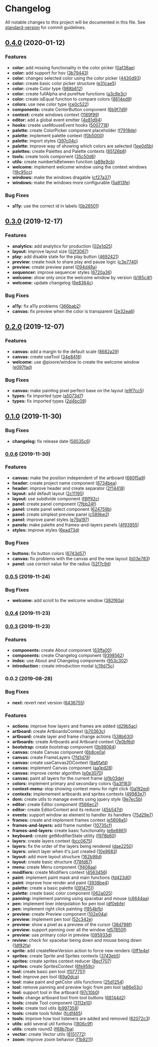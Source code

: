 # Changelog

All notable changes to this project will be documented in this file. See [standard-version](https://github.com/conventional-changelog/standard-version) for commit guidelines.

## [0.4.0](https://github.com/pixore/pixore/compare/v0.3.0...v0.4.0) (2020-01-12)


### Features

* **color:** add missing functionality in the color picker ([0af38ae](https://github.com/pixore/pixore/commit/0af38ae11c6ba6b8bfd9b53eea5cfdad90927d95))
* **color:** add support for hsv ([3b79443](https://github.com/pixore/pixore/commit/3b79443ed190222da0f5392925f24e9ffea5cda8))
* **color:** changes selected color using the color picker ([4430d93](https://github.com/pixore/pixore/commit/4430d9398ad4461c03a0d1070c312e647100c101))
* **color:** create basic color picker structure ([e31cae5](https://github.com/pixore/pixore/commit/e31cae5ff0f83684e202bf0e4defdff01297615c))
* **color:** create Color type ([988b612](https://github.com/pixore/pixore/commit/988b6120deb865d3a86a3859bc43ece287ffce2a))
* **color:** create fullAlpha and pureHue functions ([a3c8e3c](https://github.com/pixore/pixore/commit/a3c8e3cf65891c7bf6de8ec660728463e30fc196))
* **color:** create isEqual function to compare colors ([8614ed9](https://github.com/pixore/pixore/commit/8614ed91c24730de3ef052f16bf11b0095648060))
* **colors:** use new color type ([ce0c522](https://github.com/pixore/pixore/commit/ce0c522e87ec06d428a3254d065244659b7fa529))
* **components:** create CenterButton component ([6b9f7d9](https://github.com/pixore/pixore/commit/6b9f7d97ff0a366e698bb4ea9a7a071363d08cf6))
* **context:** create windows context ([1169f99](https://github.com/pixore/pixore/commit/1169f99b79e5383f5fc3d65dd8d2008338f601a1))
* **editor:** add a global event emitter ([4e81d94](https://github.com/pixore/pixore/commit/4e81d94b06b2279f54b5ce20df88883cae7d9bc6))
* **hooks:** create useMouseEvent hooks ([5007718](https://github.com/pixore/pixore/commit/5007718cc778c04bac5770adddfd608da71fa0fd))
* **palette:** create ColorPicker component placeholder ([f7918de](https://github.com/pixore/pixore/commit/f7918de28f6d295c46041c73cc2c5d7a3fbe0d2d))
* **palette:** implement palette context ([f0b5000](https://github.com/pixore/pixore/commit/f0b500038b8a227623e720c8f03673ffcc6ca7d7))
* **palette:** import styles ([397c04c](https://github.com/pixore/pixore/commit/397c04c369e1f6203057e4556c11d76db0e18bb4))
* **palette:** improve way of showing which colors are selected ([1ee0d5b](https://github.com/pixore/pixore/commit/1ee0d5b042b57f15b9cd81d410f9cd43dead5c44))
* **palettes:** create Palettes and Palette contexts ([85126b8](https://github.com/pixore/pixore/commit/85126b8f3a4ce7413040d269fa986f67ad3c9387))
* **tools:** create tools component ([35c50d6](https://github.com/pixore/pixore/commit/35c50d6fda9fe5113875c40aad10ac0a9d8ce7b4))
* **utils:** create numberIsBetween function ([a89e9cb](https://github.com/pixore/pixore/commit/a89e9cbd192a997fdf9c10c59b8325f52afe4f0d))
* **welcome:** implement welcome window using the context windows ([19c95cc](https://github.com/pixore/pixore/commit/19c95ccc7aec3a6aacc3c044e82778a9d5834fc7))
* **windows:** make the windows dragable ([cf27a37](https://github.com/pixore/pixore/commit/cf27a37eaa67e6d202f87fa3b5013ab9f3eadae8))
* **windows:** make the windows more configurable ([5a913fe](https://github.com/pixore/pixore/commit/5a913fed6277b2b32ee5a13d1e0f8c774ecd9791))


### Bug Fixes

* **a11y:** use the correct id in labels ([0b26501](https://github.com/pixore/pixore/commit/0b26501bb3bd806fbb4b587cf77a445984746e9c))

## [0.3.0](https://github.com/pixore/pixore/compare/v0.2.0...v0.3.0) (2019-12-17)


### Features

* **analytics:** add analytics for production ([02e1d25](https://github.com/pixore/pixore/commit/02e1d255d1bb707a40bffac161e80b17850757e0))
* **layout:** improve layout size ([02f3067](https://github.com/pixore/pixore/commit/02f3067f262fb8dc17d217783d709c69bd7b4405))
* **play:** add disable state for the play button ([4692421](https://github.com/pixore/pixore/commit/46924213c8233db985783d5b7c6694212dd2cfaf))
* **preview:** create hook to share play and pause logic ([c3e7740](https://github.com/pixore/pixore/commit/c3e774080d4cf5668f57ce4e9fbe4e59e2e3f977))
* **preview:** create preview panel ([094d48a](https://github.com/pixore/pixore/commit/094d48ad638941022c5649badbd81df9ca144826))
* **sequencer:** improve sequencer styles ([6720a36](https://github.com/pixore/pixore/commit/6720a3619fc32577e08268517106a490d2acb203))
* **welcome:** show only once the welcome window by version ([b185c4f](https://github.com/pixore/pixore/commit/b185c4fc92c9b1ff4954cdaa40bd21f3fb3c33b6))
* **welcome:** update changelog ([9e8364c](https://github.com/pixore/pixore/commit/9e8364c69983fc48a223d46a250a8157e59b113b))


### Bug Fixes

* **a11y:** fix a11y problems ([366bab2](https://github.com/pixore/pixore/commit/366bab29d380896b009cfc8c8cea6f8afe0ed365))
* **canvas:** fix preview when the color is transparent ([2e32ea6](https://github.com/pixore/pixore/commit/2e32ea6a949df617b66ab7cb3dd71f93586fa33f))

## [0.2.0](https://github.com/pixore/pixore/compare/v0.1.0...v0.2.0) (2019-12-07)


### Features

* **canvas:** add a margin to the default scale ([8682a29](https://github.com/pixore/pixore/commit/8682a2938c30b6d93ef9b239cf3ffc91c508e58e))
* **canvas:** create useTool ([34e8418](https://github.com/pixore/pixore/commit/34e84182968535676c5e6bcceaa542b2f1d851cb))
* **welcome:** use @pixore/window to create the welcome window ([e097fad](https://github.com/pixore/pixore/commit/e097fadd773646e3cdd2a77d8f86360779ab1ff1))


### Bug Fixes

* **canvas:** make painting pixel perfect base on the layout ([e9f7cc5](https://github.com/pixore/pixore/commit/e9f7cc50afcbc3109a52baa648f604227e4976f8))
* **types:** fix imported type ([a5073d7](https://github.com/pixore/pixore/commit/a5073d777d885781d8bd8397f630c3e7ce6e3450))
* **types:** fix imported types ([2d4bc09](https://github.com/pixore/pixore/commit/2d4bc091eb7524c13951a1b79358e5d6c6ea44f0))

## [0.1.0](https://github.com/pixore/pixore/compare/v0.0.6...v0.1.0) (2019-11-30)


### Bug Fixes

* **changelog:** fix release date ([56535c6](https://github.com/pixore/pixore/commit/56535c6f8e09bb3d68e1902dc84c5cbc44c38c0f))

### [0.0.6](https://github.com/pixore/pixore/compare/v0.0.5...v0.0.6) (2019-11-30)


### Features

* **canvas:** make the position independent of the artboard ([660f5a9](https://github.com/pixore/pixore/commit/660f5a9af018bacebc2905cba6ad84f3e2e03862))
* **header:** create project name component ([6734bea](https://github.com/pixore/pixore/commit/6734bea652f60c88338977ebf391471b368ce052))
* **header:** improve header and create separator ([2f14418](https://github.com/pixore/pixore/commit/2f14418f6b9b887e5e70654a2e361f64be2db365))
* **layout:** add default layout ([2c11195](https://github.com/pixore/pixore/commit/2c11195c6ec386099c3273a9e46ed0d3eb744444))
* **layout:** use subdivide component ([f8ff92c](https://github.com/pixore/pixore/commit/f8ff92c34edf3e74294ffcb6af5fa50f57eb7808))
* **panel:** create panel component ([7fbb24f](https://github.com/pixore/pixore/commit/7fbb24fb4c1a4124055d7c4f391bacd9f213e906))
* **panel:** create panel select component ([624759b](https://github.com/pixore/pixore/commit/624759bbe02d4981d42c759632788d1134ef42bb))
* **panel:** create simplest preview panel ([c589be2](https://github.com/pixore/pixore/commit/c589be2d0b5dc6a46dea27f81dac1656433997db))
* **panel:** improve panel styles ([e79a197](https://github.com/pixore/pixore/commit/e79a19765f6114681760e7fa7debfc61d7155600))
* **panels:** make palette and frames-and-layers panels ([4f93955](https://github.com/pixore/pixore/commit/4f939556f45cb378b82e4a40558885726aa2d23d))
* **styles:** improve styles ([6ead73d](https://github.com/pixore/pixore/commit/6ead73db259c3711ed0686a0206e195d71ba7bf1))


### Bug Fixes

* **buttons:** fix button colors ([6743d57](https://github.com/pixore/pixore/commit/6743d57d7da02576422eb9240a5573def0018a98))
* **canvas:** fix problems with the canvas and the new layout ([b03e783](https://github.com/pixore/pixore/commit/b03e783cff0e0ea4b9b8fb80af0f14171927dd1a))
* **panel:** use correct value for the radius ([52f7c9d](https://github.com/pixore/pixore/commit/52f7c9d77d6886d9b6497fb542e0e5552f2b440a))

### [0.0.5](https://github.com/pixore/pixore/compare/v0.0.4...v0.0.5) (2019-11-24)


### Bug Fixes

* **welcome:** add scroll to the welcome window ([382f60a](https://github.com/pixore/pixore/commit/382f60aa1038344a1b4000a92f7ab3b349dc54d9))

### [0.0.4](https://github.com/pixore/pixore/compare/v0.0.3...v0.0.4) (2019-11-23)

### [0.0.3](https://github.com/pixore/pixore/compare/v0.0.2...v0.0.3) (2019-11-23)


### Features

* **components:** create About component ([63ffa00](https://github.com/pixore/pixore/commit/63ffa00f9eddda8ffb2eed2da4169564f583c872))
* **components:** create Changelog component ([9398562](https://github.com/pixore/pixore/commit/93985626eb503cfa3b516bf20ab064c6e721b916))
* **index:** use About and Changelog components ([953c302](https://github.com/pixore/pixore/commit/953c302eda0cec30c952f90b83cd52b5140e5244))
* **introduction :** create introduction modal ([c19d75c](https://github.com/pixore/pixore/commit/c19d75c4587dcef6cf6fd3bd39c353ee09a21674))

### 0.0.2 (2019-08-28)


### Bug Fixes

* **next:** revert next version ([6436755](https://github.com/pixore/pixore/commit/6436755))


### Features

* **actions:** improve how layers and frames are added ([d29b5ac](https://github.com/pixore/pixore/commit/d29b5ac))
* **artboard:** create ArtboardsContext ([b70363c](https://github.com/pixore/pixore/commit/b70363c))
* **artboard:** create layer and frame change actions ([538b630](https://github.com/pixore/pixore/commit/538b630))
* **artboards:** create Artboards and Artboard context ([7e0bf6d](https://github.com/pixore/pixore/commit/7e0bf6d))
* **bootstrap:** create bootstrap component ([0b98064](https://github.com/pixore/pixore/commit/0b98064))
* **canvas:** create Canvas component ([6b8ce0a](https://github.com/pixore/pixore/commit/6b8ce0a))
* **canvas:** create FrameLayers ([7fd1d78](https://github.com/pixore/pixore/commit/7fd1d78))
* **canvas:** create useCanvas2DContext ([9a6fafd](https://github.com/pixore/pixore/commit/9a6fafd))
* **canvas:** implement Canvas component ([aa1ed28](https://github.com/pixore/pixore/commit/aa1ed28))
* **canvas:** improve center algorithm ([e0e3070](https://github.com/pixore/pixore/commit/e0e3070))
* **canvas:** paint all layers for the current frame ([d1b03de](https://github.com/pixore/pixore/commit/d1b03de))
* **colors:** implement primary and secondary colors ([5a3f183](https://github.com/pixore/pixore/commit/5a3f183))
* **context-menu:** stop showing context menu for right click ([0a192ed](https://github.com/pixore/pixore/commit/0a192ed))
* **contexts:** implemement artboards and sprites contexts ([49983e7](https://github.com/pixore/pixore/commit/49983e7))
* **dom:** create utils to manage events using jquery style ([9e7ec5b](https://github.com/pixore/pixore/commit/9e7ec5b))
* **editor:** create Editor component ([f566ec2](https://github.com/pixore/pixore/commit/f566ec2))
* **editor:** create EditorContext and its reducer ([45b547d](https://github.com/pixore/pixore/commit/45b547d))
* **events:** support window as element to handler its handlers ([75d29e7](https://github.com/pixore/pixore/commit/75d29e7))
* **frames:** create and implement frames context ([e5808a5](https://github.com/pixore/pixore/commit/e5808a5))
* **frames-and-layers:** add frame number ([10735cf](https://github.com/pixore/pixore/commit/10735cf))
* **frames-and-layers:** create basic functionality ([e6e6861](https://github.com/pixore/pixore/commit/e6e6861))
* **keyboard:** create getModifierState utility ([f978b60](https://github.com/pixore/pixore/commit/f978b60))
* **layers:** create layers context ([bcc0675](https://github.com/pixore/pixore/commit/bcc0675))
* **layers:** fix the order of the layers being rendered ([dae2250](https://github.com/pixore/pixore/commit/dae2250))
* **layers:** select layer when it's just created ([10e9683](https://github.com/pixore/pixore/commit/10e9683))
* **layout:** add more layout structure ([162b98d](https://github.com/pixore/pixore/commit/162b98d))
* **layout:** create basic structure ([f78fd67](https://github.com/pixore/pixore/commit/f78fd67))
* **menu:** create Menu component ([1f408aa](https://github.com/pixore/pixore/commit/1f408aa))
* **modifiers:** create Modifiers context ([4563456](https://github.com/pixore/pixore/commit/4563456))
* **paint:** implement paint mask and main functions ([fd423d0](https://github.com/pixore/pixore/commit/fd423d0))
* **paint:** improve how render and paint ([3938be4](https://github.com/pixore/pixore/commit/3938be4))
* **palette:** create a basic palette ([0914751](https://github.com/pixore/pixore/commit/0914751))
* **palette:** create basic color component ([062a025](https://github.com/pixore/pixore/commit/062a025))
* **panning:** implement panning using spacebar and mouse ([c6644aa](https://github.com/pixore/pixore/commit/c6644aa))
* **pen:** implement liner interpolation for pen tool ([df0ebfe](https://github.com/pixore/pixore/commit/df0ebfe))
* **pen:** implement right click painting ([f854bfb](https://github.com/pixore/pixore/commit/f854bfb))
* **preview:** create Preview component ([102e04a](https://github.com/pixore/pixore/commit/102e04a))
* **preview:** implement pen tool ([52c342e](https://github.com/pixore/pixore/commit/52c342e))
* **preview:** show a pixel as a preview of the cursor ([38d798f](https://github.com/pixore/pixore/commit/38d798f))
* **preview:** support panning over all the window ([d57850f](https://github.com/pixore/pixore/commit/d57850f))
* **preview:** use primary color in preview ([095933d](https://github.com/pixore/pixore/commit/095933d))
* **review:** check for spacebar being down and mouse being down ([1df82fa](https://github.com/pixore/pixore/commit/1df82fa))
* **sprite:** add createNewVersion action to force new renders ([0ff1e4e](https://github.com/pixore/pixore/commit/0ff1e4e))
* **sprites:** create Sprite and Sprites contexts ([3743eb5](https://github.com/pixore/pixore/commit/3743eb5))
* **sprites:** create sprites context reducer ([8ecf707](https://github.com/pixore/pixore/commit/8ecf707))
* **sprites:** create SpritesContext ([6fe959c](https://github.com/pixore/pixore/commit/6fe959c))
* **tool:** create basic pen tool ([f077751](https://github.com/pixore/pixore/commit/f077751))
* **tool:** improve pen tool ([69a0dca](https://github.com/pixore/pixore/commit/69a0dca))
* **tool:** make paint and getColor utils functions ([25d1254](https://github.com/pixore/pixore/commit/25d1254))
* **tool:** remove panning and preview logic from pen tool ([e86e53c](https://github.com/pixore/pixore/commit/e86e53c))
* **tool:** support tool in the artboard ([97c10b0](https://github.com/pixore/pixore/commit/97c10b0))
* **tools:** change artboard tool from tool buttons ([68144d2](https://github.com/pixore/pixore/commit/68144d2))
* **tools:** create Tool component ([3112e10](https://github.com/pixore/pixore/commit/3112e10))
* **tools:** create tool utils ([b997358](https://github.com/pixore/pixore/commit/b997358))
* **tools:** create tools folder ([fcdf465](https://github.com/pixore/pixore/commit/fcdf465))
* **tools:** improve how tool listeners are added and removed ([82072c3](https://github.com/pixore/pixore/commit/82072c3))
* **utils:** add several util funtions ([1806c9f](https://github.com/pixore/pixore/commit/1806c9f))
* **utils:** create round2 ([f68b7ba](https://github.com/pixore/pixore/commit/f68b7ba))
* **vector:** create Vector utils ([8151772](https://github.com/pixore/pixore/commit/8151772))
* **zoom:** improve zoom behavior ([f1b9211](https://github.com/pixore/pixore/commit/f1b9211))
